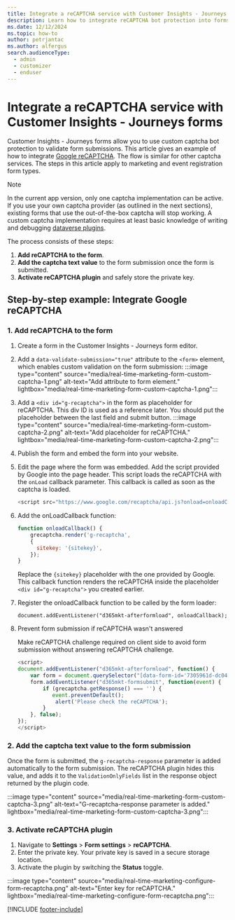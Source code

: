 ```yaml
---
title: Integrate a reCAPTCHA service with Customer Insights - Journeys forms 
description: Learn how to integrate reCAPTCHA bot protection into forms in Dynamics 365 Customer Insights - Journeys.
ms.date: 12/12/2024
ms.topic: how-to
author: petrjantac
ms.author: alfergus
search.audienceType: 
  - admin
  - customizer
  - enduser
---
```


# Integrate a reCAPTCHA service with Customer Insights - Journeys forms

Customer Insights - Journeys forms allow you to use custom captcha bot protection to validate form submissions. This article gives an example of how to integrate [Google reCAPTCHA](https://www.google.com/recaptcha/about/). The flow is similar for other captcha services. The steps in this article apply to marketing and event registration form types.

> [!NOTE]
> In the current app version, only one captcha implementation can be active. If you use your own captcha provider (as outlined in the next sections), existing forms that use the out-of-the-box captcha will stop working. A custom captcha implementation requires at least basic knowledge of writing and debugging [dataverse plugins](/power-apps/developer/data-platform/plug-ins).

The process consists of these steps:

1. **Add reCAPTCHA to the form**.
1. **Add the captcha text value** to the form submission once the form is submitted.
1. **Activate reCAPTCHA plugin** and safely store the private key.

## Step-by-step example: Integrate Google reCAPTCHA

### 1. Add reCAPTCHA to the form

1. Create a form in the Customer Insights - Journeys form editor.
1. Add a `data-validate-submission="true"` attribute to the `<form>` element, which enables custom validation on the form submission:
    :::image type="content" source="media/real-time-marketing-form-custom-captcha-1.png" alt-text="Add attribute to form element." lightbox="media/real-time-marketing-form-custom-captcha-1.png":::
1. Add a `<div id="g-recaptcha">` in the form as placeholder for reCAPTCHA. This div ID is used as a reference later. You should put the placeholder between the last field and submit button.
    :::image type="content" source="media/real-time-marketing-form-custom-captcha-2.png" alt-text="Add placeholder for reCAPTCHA." lightbox="media/real-time-marketing-form-custom-captcha-2.png":::
1. Publish the form and embed the form into your website.
1. Edit the page where the form was embedded. Add the script provided by Google into the page header. This script loads the reCAPTCHA with the `onLoad` callback parameter. This callback is called as soon as the captcha is loaded.

    ```javascript
    <script src="https://www.google.com/recaptcha/api.js?onload=onloadCallback" async defer></script>
    ```

1. Add the onLoadCallback function:

    ```javascript
    function onloadCallback() {
        grecaptcha.render('g-recaptcha',
        { 
          sitekey: '{sitekey}',
        });
    }
    ```

    Replace the `{sitekey}` placeholder with the one provided by Google. This callback function renders the reCAPTCHA inside the placeholder `<div id="g-recaptcha">` you created earlier.

1. Register the onloadCallback function to be called by the form loader:

    ```document.addEventListener("d365mkt-afterformload", onloadCallback);```

1. Prevent form submission if reCAPTCHA wasn't answered

    Make reCAPTCHA challenge required on client side to avoid form submission without answering reCAPTCHA challenge.

    ```javascript
    <script>
    document.addEventListener("d365mkt-afterformload", function() {
        var form = document.querySelector("[data-form-id='7305961d-dc04-f011-bae1-0022480c3fab']"); //formId
        form.addEventListener("d365mkt-formsubmit", function(event) {
            if (grecaptcha.getResponse() === '') {                            
               event.preventDefault();
                alert('Please check the reCAPTCHA');
            }
        }, false);
    });
    </script>
    ```

### 2. Add the captcha text value to the form submission

Once the form is submitted, the `g-recaptcha-response` parameter is added automatically to the form submission. The reCAPTCHA plugin hides this value, and adds it to the `ValidationOnlyFields` list in the response object returned by the plugin code.

:::image type="content" source="media/real-time-marketing-form-custom-captcha-3.png" alt-text="G-recaptcha-response parameter is added." lightbox="media/real-time-marketing-form-custom-captcha-3.png":::

### 3. Activate reCAPTCHA plugin

1. Navigate to **Settings** > **Form settings** > **reCAPTCHA**.
1. Enter the private key. Your private key is saved in a secure storage location.
1. Activate the plugin by switching the **Status** toggle.

:::image type="content" source="media/real-time-marketing-configure-form-recaptcha.png" alt-text="Enter key for reCAPTCHA." lightbox="media/real-time-marketing-configure-form-recaptcha.png":::

[!INCLUDE [footer-include](./includes/footer-banner.md)]
